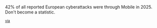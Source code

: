 42% of all reported European cyberattacks were through Mobile in 2025. Don't become a statistic.

<small> [via](https://www.enisa.europa.eu/publications/enisa-threat-landscape-2025) </small>
